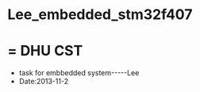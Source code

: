#   Lee_embedded_stm32f407
=
          DHU  CST
=
* task for embbedded system-----Lee
* Date:2013-11-2
